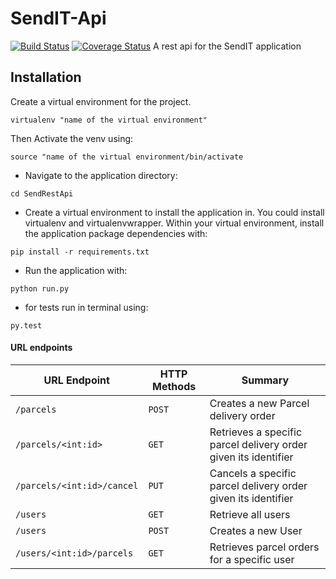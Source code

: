 # SendIT-Api
[![Build Status](https://travis-ci.org/CryceTruly/SendIT-Api.svg?branch=mainapp)](https://travis-ci.org/CryceTruly/SendIT-Api) [![Coverage Status](https://coveralls.io/repos/github/CryceTruly/SendIT-Api/badge.svg?branch=master)](https://coveralls.io/github/CryceTruly/SendIT-Api?branch=master)
A rest api for the SendIT application

## Installation

Create a virtual environment for the project.

```
virtualenv "name of the virtual environment"
```
Then Activate the venv using:
```
source "name of the virtual environment/bin/activate
```

* Navigate to the application directory:

```
cd SendRestApi
```

* Create a virtual environment to install the
application in. You could install virtualenv and virtualenvwrapper.
Within your virtual environment, install the application package dependencies with:

```
pip install -r requirements.txt
```

* Run the application with:

```
python run.py
```
* for tests run in terminal using:

```
py.test
```

#### URL endpoints

| URL Endpoint | HTTP Methods | Summary |
| -------- | ------------- | --------- |
| `/parcels` | `POST`  | Creates a new Parcel delivery order|
| `/parcels/<int:id>` | `GET` | Retrieves a specific parcel delivery order given its identifier|
| `/parcels/<int:id>/cancel` | `PUT` | Cancels a specific parcel delivery order given its identifier |
| `/users` | `GET` | Retrieve all users |
| `/users` | `POST` |  Creates a new User |
| `/users/<int:id>/parcels` | `GET` | Retrieves parcel orders for a specific user |